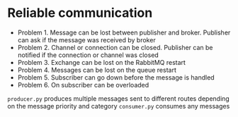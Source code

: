 # Reliable communication

* Problem 1. Message can be lost between publisher and broker. Publisher can ask if the message was received by broker
* Problem 2. Channel or connection can be closed. Publisher can be notified if the connection or channel was closed
* Problem 3. Exchange can be lost on the RabbitMQ restart
* Problem 4. Messages can be lost on the queue restart
* Problem 5. Subscriber can go down before the message is handled
* Problem 6. On subscriber can be overloaded 

`producer.py` produces multiple messages sent to different routes depending on the message priority and category
`consumer.py` consumes any messages

